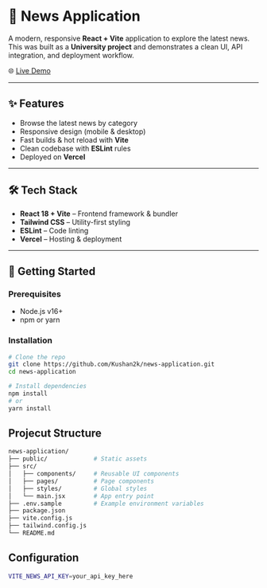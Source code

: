 # 📰 News Application

A modern, responsive **React + Vite** application to explore the latest news.  
This was built as a **University project** and demonstrates a clean UI, API integration, and deployment workflow.

🌐 [Live Demo](https://news-application-mu-orpin.vercel.app)

---

## ✨ Features

- Browse the latest news by category  
- Responsive design (mobile & desktop)  
- Fast builds & hot reload with **Vite**  
- Clean codebase with **ESLint** rules  
- Deployed on **Vercel**  

---

## 🛠️ Tech Stack

- **React 18 + Vite** – Frontend framework & bundler  
- **Tailwind CSS** – Utility-first styling  
- **ESLint** – Code linting  
- **Vercel** – Hosting & deployment  

---

## 🚀 Getting Started

### Prerequisites

- Node.js v16+  
- npm or yarn  

### Installation

```bash
# Clone the repo
git clone https://github.com/Kushan2k/news-application.git
cd news-application

# Install dependencies
npm install
# or
yarn install

```

## Projecut Structure
```bash
news-application/
├── public/             # Static assets
├── src/
│   ├── components/     # Reusable UI components
│   ├── pages/          # Page components
│   ├── styles/         # Global styles
│   └── main.jsx        # App entry point
├── .env.sample         # Example environment variables
├── package.json
├── vite.config.js
├── tailwind.config.js
└── README.md

```

## Configuration

```bash
VITE_NEWS_API_KEY=your_api_key_here

```
